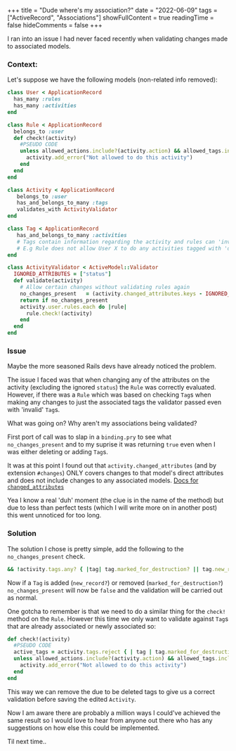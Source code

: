 +++
title = "Dude where's my association?"
date = "2022-06-09"
tags = ["ActiveRecord", "Associations"]
showFullContent = true
readingTime = false
hideComments = false
+++

I ran into an issue I had never faced recently when validating changes made to associated models.

### Context:  
Let's suppose we have the following models (non-related info removed):
```ruby
class User < ApplicationRecord
  has_many :rules
  has_many :activities
end
```
```ruby
class Rule < ApplicationRecord
  belongs_to :user
  def check!(activity)
    #PSEUDO CODE
    unless allowed_actions.include?(activity.action) && allowed_tags.include?(activity.tags)
      activity.add_error("Not allowed to do this activity")
    end
  end
end
```
```ruby
class Activity < ApplicationRecord
   belongs_to :user
   has_and_belongs_to_many :tags
   validates_with ActivityValidator
end
```
```ruby
class Tag < ApplicationRecord
   has_and_belongs_to_many :activities
   # Tags contain information regarding the activity and rules can 'invalidate' an activity based on certain tags
   # E.g Rule does not allow User X to do any activities tagged with 'dangerous'
end
```
```ruby
class ActivityValidator < ActiveModel::Validator
  IGNORED_ATTRIBUTES = ["status"]
  def validate(activity)
    # Allow certain changes without validating rules again
    no_changes_present   = (activity.changed_attributes.keys - IGNORED_ATTRIBUTES).empty? 
    return if no_changes_present
    activity.user.rules.each do |rule|
      rule.check!(activity)
    end
  end
end
```

### Issue
Maybe the more seasoned Rails devs have already noticed the problem.

The issue I faced was that when changing any of the attributes on the activity (excluding the ignored `status`) the `Rule` was correctly evaluated. However, if there was a `Rule` which was based on checking `Tag`s when making any changes to just the associated tags the validator passed even with 'invalid' `Tag`s.

What was going on? Why aren't my associations being validated?

First port of call was to slap in a `binding.pry` to see what `no_changes_present` and to my suprise it was returning `true` even when I was either deleting or adding `Tag`s.

It was at this point I found out that `activity.changed_attributes` (and by extension `#changes`) ONLY covers changes to that model's direct attributes and does not include changes to any associated models. [Docs for `changed_attributes`](https://api.rubyonrails.org/classes/ActiveModel/Dirty.html#method-i-changed_attributes)

Yea I know a real 'duh' moment (the clue is in the name of the method) but due to less than perfect tests (which I will write more on in another post) this went unnoticed for too long.

### Solution

The solution I chose is pretty simple, add the following to the `no_changes_present` check.
```ruby
&& !activity.tags.any? { |tag| tag.marked_for_destruction? || tag.new_record? }
```
Now if a `Tag` is added (`new_record?`) or removed (`marked_for_destruction?`) `no_changes_present` will now be `false` and the validation will be carried out as normal.

One gotcha to remember is that we need to do a similar thing for the `check!` method on the `Rule`. However this time we only want to validate against `Tag`s that are already associated or newly associated so:

```ruby
def check!(activity)
  #PSEUDO CODE
  active_tags = activity.tags.reject { | tag | tag.marked_for_destruction? }
  unless allowed_actions.include?(activity.action) && allowed_tags.include?(active_tags)
    activity.add_error("Not allowed to do this activity")
  end
end
```
This way we can remove the due to be deleted tags to give us a correct validation before saving the edited `Activity`. 

Now I am aware there are probably a million ways I could've achieved the same result so I would love to hear from anyone out there who has any suggestions on how else this could be implemented.

Til next time..